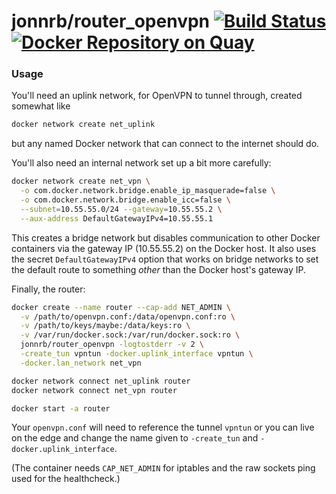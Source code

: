 # jonnrb/router\_openvpn [![Build Status](https://drone.jonnrb.com/api/badges/jon/network_containers/status.svg?branch=master)](https://drone.jonnrb.com/jon/network_containers) [![Docker Repository on Quay](https://quay.io/repository/jonnrb/router_openvpn/status "Docker Repository on Quay")](https://quay.io/repository/jonnrb/router_openvpn)

### Usage

You'll need an uplink network, for OpenVPN to tunnel through, created somewhat
like

```bash
docker network create net_uplink
```

but any named Docker network that can connect to the internet should do.

You'll also need an internal network set up a bit more carefully:

```bash
docker network create net_vpn \
  -o com.docker.network.bridge.enable_ip_masquerade=false \
  -o com.docker.network.bridge.enable_icc=false \
  --subnet=10.55.55.0/24 --gateway=10.55.55.2 \
  --aux-address DefaultGatewayIPv4=10.55.55.1
```

This creates a bridge network but disables communication to other Docker
containers via the gateway IP (10.55.55.2) on the Docker host. It also uses the
secret `DefaultGatewayIPv4` option that works on bridge networks to set the
default route to something _other_ than the Docker host's gateway IP.

Finally, the router:

```bash
docker create --name router --cap-add NET_ADMIN \
  -v /path/to/openvpn.conf:/data/openvpn.conf:ro \
  -v /path/to/keys/maybe:/data/keys:ro \
  -v /var/run/docker.sock:/var/run/docker.sock:ro \
  jonnrb/router_openvpn -logtostderr -v 2 \
  -create_tun vpntun -docker.uplink_interface vpntun \
  -docker.lan_network net_vpn

docker network connect net_uplink router
docker network connect net_vpn router

docker start -a router
```

Your `openvpn.conf` will need to reference the tunnel `vpntun` or you can live
on the edge and change the name given to `-create_tun` and
`-docker.uplink_interface`.

(The container needs `CAP_NET_ADMIN` for iptables and the raw sockets ping used
for the healthcheck.)

